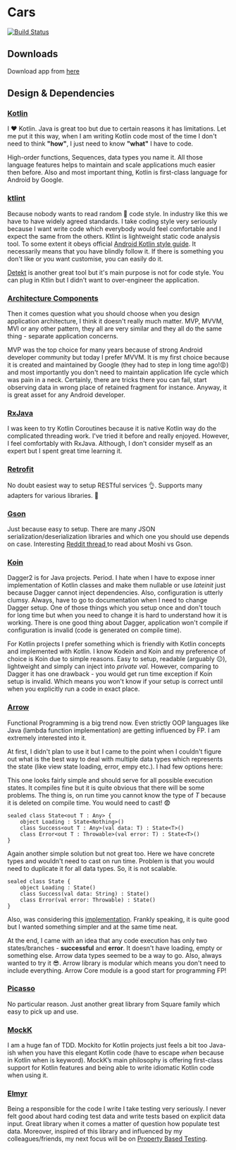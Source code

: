 
 # Cars 
 [![Build Status](https://travis-ci.org/rsetkus/cars-map.svg?branch=master)](https://travis-ci.org/rsetkus/cars-map)
 
 ## Downloads
 Download app from [here](https://github.com/rsetkus/cars-map/raw/master/downloads/app-release.apk)
 ## Design & Dependencies
 ### [Kotlin](https://kotlinlang.org/)
 I :heart: Kotlin. Java is great too but due to certain reasons it has limitations. Let me put it this way, when I am writing Kotlin code most of the time I don't need to think **"how"**, I just need to know **"what"** I have to code.

High-order functions, Sequences, data types you name it. All those language features helps to maintain and scale applications much easier then before. Also and most important thing, Kotlin is first-class language for Android by Google.

### [ktlint](https://ktlint.github.io/)
Because nobody wants to read  random :hankey: code style. In industry like this we have to have widely agreed standards. I take coding style very seriously because I want write code which everybody would feel comfortable and I expect the same from the others. Ktlint is lightweight static code analysis tool. To some extent it obeys official [Android Kotlin style guide](https://developer.android.com/kotlin/style-guide). It necessarily means that you have blindly follow it. If there is something you don't like or you want customise, you can easily do it.

[Detekt](https://arturbosch.github.io/detekt/) is another great tool but it's main purpose is not for code style. You can plug in Ktlin but I didn't want to over-engineer the application. 

### [Architecture Components](https://developer.android.com/topic/libraries/architecture/)

Then it comes question what you should choose when you design application architecture, I think it doesn't really much matter. MVP, MVVM, MVI or any other pattern, they all are very similar and they all do the same thing - separate application concerns.

MVP was the top choice for many years because of strong Android developer community but today I prefer MVVM. It is my first choice because it is created and maintained by Google (they had to step in long time ago!:rage:) and most importantly you don't need to maintain application life cycle which was pain in a neck. Certainly, there are tricks there you can fail, start observing data in wrong place of retained fragment for instance. Anyway, it is great asset for any Android developer.

### [RxJava](https://github.com/ReactiveX/RxJava)

 I was keen to try Kotlin Coroutines because it is native Kotlin way do the complicated threading work. I've tried it before and really enjoyed. However, I feel comfortably with RxJava. Although, I don't consider myself as an expert but I spent great time learning it.

### [Retrofit](https://square.github.io/retrofit/)

No doubt easiest way to setup RESTful  services :ok_hand:. Supports many adapters  for various libraries. :muscle:

### [Gson](https://github.com/google/gson)

Just because easy to setup. There are many JSON serialization/deserialization libraries and which one you should use depends on case. Interesting [Reddit thread ](https://www.reddit.com/r/androiddev/comments/684flw/why_use_moshi_over_gson/) to read about Moshi vs Gson.

### [Koin](https://insert-koin.io/)
Dagger2 is for Java projects. Period. I hate when I have to expose inner implementation of Kotlin classes and make them nullable or use *lateinit* just because Dagger cannot inject dependencies. Also, configuration is utterly clumsy. Always, have to go to documentation when I need to change Dagger setup. One of those things which you setup once and don't touch for long time but when you need to change it is hard to understand how it is working. There is one good thing about Dagger, application won't compile if configuration is invalid (code is generated on compile time).

 For Kotlin projects I prefer something which is friendly with Kotlin concepts and implemented with Kotlin. I know Kodein and Koin and my preference of choice is Koin due to simple reasons. Easy to setup, readable (arguably :neutral_face:), lightweight and simply can inject into *private val*. However, comparing to Dagger it has one drawback - you would get run time exception if Koin setup is invalid. Which means you won't know if your setup is correct until when you explicitly run a code in exact place.

### [Arrow](https://arrow-kt.io/)

Functional Programming is a big trend now. Even strictly OOP languages like Java (lambda function implementation) are getting influenced by FP. I am extremely interested into it.

At first, I didn't plan to use it but I came to the point when I couldn't figure out what is the best way to deal with multiple data types which represents the state (like view state loading, error, empy etc.). I had few options here:
 
 This one looks fairly simple and should serve for all possible execution states. It compiles fine but it is quite obvious that there will be some problems. The thing is, on run time you cannot know the type of *T* because it is deleted on compile time. You would need to cast! :fearful:

    sealed class State<out T : Any> {
	    object Loading : State<Nothing>()
	    class Success<out T : Any>(val data: T) : State<T>()
	    class Error<out T : Throwable>(val error: T) : State<T>()
	}


Again another simple solution but not great too. Here we have concrete types and wouldn't need to cast on run time. Problem is that you would need to duplicate it for all data types. So, it is not scalable.

	sealed class State {
	    object Loading : State()
	    class Success(val data: String) : State()
	    class Error(val error: Throwable) : State()
	}
Also, was considering this [implementation](https://ryanharter.com/blog/encapsulating-view-state/). Frankly speaking, it is quite good but I wanted something simpler and at the same time neat.

At the end, I came with an idea that any code execution has only two states/branches - **successful** and **error**. It doesn't have loading, empty or something else. Arrow data types seemed to be a way to go. Also, always wanted to try it :sunglasses:. Arrow library is modular which means you don't need to include everything. Arrow Core module is a good start for programming FP!

### [Picasso](https://github.com/square/picasso)

No particular reason. Just another great library from Square family which easy to pick up and use.

### [MockK](https://mockk.io/)

I am a huge fan of TDD. Mockito for Kotlin projects just feels a bit too Java-ish when you have this elegant Kotlin code (have to escape *when* because in Kotlin when is  keyword). MockK’s main philosophy is offering first-class support for Kotlin features and being able to write idiomatic Kotlin code when using it.

### [Elmyr](https://github.com/xgouchet/Elmyr)

Being a responsible for the code I write I take testing very seriously. I never felt good about hard coding test data and write tests based on explicit data input. Great library when it comes a matter of question how populate test data. Moreover, inspired of this library and influenced by my colleagues/friends, my next focus will be on [Property Based Testing](https://github.com/kotlintest/kotlintest).
